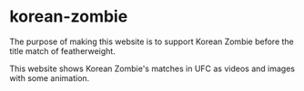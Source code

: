 # korean-zombie

The purpose of making this website is to support Korean Zombie before the title match of featherweight.

This website shows Korean Zombie's matches in UFC as videos and images with some animation.
